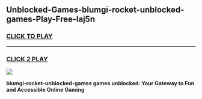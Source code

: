 
## Unblocked-Games-blumgi-rocket-unblocked-games-Play-Free-laj5n
<h3>
<a href="https://premium76.site?title=blumgi-rocket-unblocked-games&ref=23A">CLICK TO PLAY</a></h3>
<hr>

<h3>
<a href="https://premium76.site?title=blumgi-rocket-unblocked-games&ref=23A">CLICK 2 PLAY</a>
  
</h3>

<a href="https://premium76.site?title=blumgi-rocket-unblocked-games&ref=23A"><img src="https://clearcache.store/games.png"></a>


**blumgi-rocket-unblocked-games games unblocked: Your Gateway to Fun and Accessible Online Gaming**
